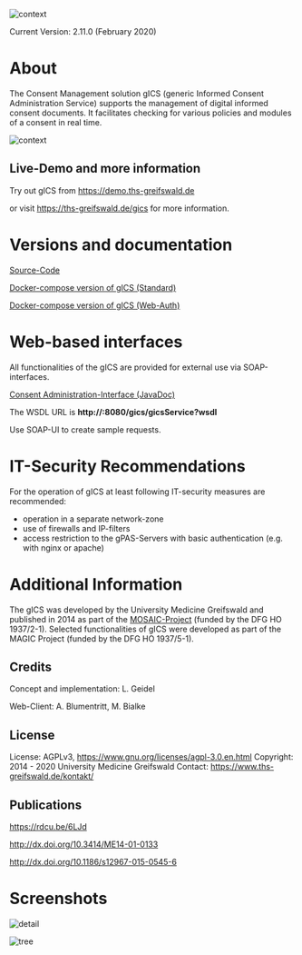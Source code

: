 ![context](https://user-images.githubusercontent.com/12081369/49164555-a27e5180-f32f-11e8-8725-7b97e35134b5.png)

Current Version: 2.11.0 (February 2020)

# About #
The Consent Management solution gICS (generic Informed Consent Administration Service) supports the management of digital informed consent documents. It facilitates checking  for various policies and modules of a consent in real time. 

![context](https://user-images.githubusercontent.com/22166209/42631209-c1a9e236-85d9-11e8-94e8-74b5022a2f43.PNG)

## Live-Demo and more information ##

Try out gICS from https://demo.ths-greifswald.de 

or visit https://ths-greifswald.de/gics for more information.

# Versions and documentation #

[Source-Code](https://github.com/mosaic-hgw/gICS/source "")

[Docker-compose version of gICS (Standard)](https://github.com/mosaic-hgw/gICS/docker/standard "")

[Docker-compose version of gICS (Web-Auth)](https://github.com/mosaic-hgw/gICS/docker/web-auth "")

# Web-based interfaces
All functionalities of the gICS are provided for external use via SOAP-interfaces. 

[Consent Administration-Interface (JavaDoc)](https://www.ths-greifswald.de/gics/doc "")

The WSDL URL is <strong>http://<YOUR IPADDRESS>:8080/gics/gicsService?wsdl</strong>

Use SOAP-UI to create sample requests.

# IT-Security Recommendations #
For the operation of gICS at least following IT-security measures are recommended:
* operation in a separate network-zone
* use of firewalls and IP-filters
* access restriction to the gPAS-Servers with basic authentication (e.g. with nginx or apache)

# Additional Information #

The gICS was developed by the University Medicine Greifswald  and published in 2014 as part of the [MOSAIC-Project](https://ths-greifswald.de/mosaic "")  (funded by the DFG HO 1937/2-1). Selected functionalities of gICS were developed as part of the MAGIC Project (funded by the DFG HO 1937/5-1).

## Credits ##
Concept and implementation: L. Geidel

Web-Client: A. Blumentritt, M. Bialke

## License ##
License: AGPLv3, https://www.gnu.org/licenses/agpl-3.0.en.html
Copyright: 2014 - 2020 University Medicine Greifswald
Contact: https://www.ths-greifswald.de/kontakt/

## Publications ##
https://rdcu.be/6LJd 

http://dx.doi.org/10.3414/ME14-01-0133

http://dx.doi.org/10.1186/s12967-015-0545-6

# Screenshots #

![detail](https://user-images.githubusercontent.com/22166209/42631227-d0d2c688-85d9-11e8-9612-4f7994d4e49c.PNG)

![tree](https://user-images.githubusercontent.com/22166209/42631235-da0df7b8-85d9-11e8-9069-a3d4ad62cd53.PNG)